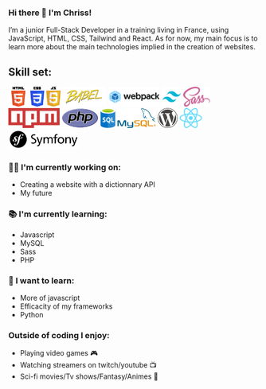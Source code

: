 ### Hi there 👋 I'm Chriss!

I’m a junior Full-Stack Developer in a training living in France, using JavaScript, HTML, CSS, Tailwind and React. As for now, my main focus is to learn more about the main technologies implied in the creation of websites.

## Skill set:

<p align="left">
<img src="https://raw.githubusercontent.com/ChrissDir/ChrissDir/master/assets/HTML5_logo.svg" height="40" width="auto">
<img src="https://raw.githubusercontent.com/ChrissDir/ChrissDir/master/assets/CSS3_logo.svg" height="40" width="auto">
<img src="https://raw.githubusercontent.com/ChrissDir/ChrissDir/master/assets/Javascript_logo.svg" height="40" width="auto">
<img src="https://raw.githubusercontent.com/ChrissDir/ChrissDir/master/assets/Babel_logo.svg" height="40" width="auto">
<img src="https://raw.githubusercontent.com/ChrissDir/ChrissDir/master/assets/Webpack_logo.svg" height="40" width="auto">
<img src="https://raw.githubusercontent.com/ChrissDir/ChrissDir/master/assets/Tailwind_logo.svg" height="40" width="auto">
<img src="https://raw.githubusercontent.com/ChrissDir/ChrissDir/master/assets/Sass_logo.svg" height="40" width="auto">
<img src="https://raw.githubusercontent.com/ChrissDir/ChrissDir/master/assets/Npm_logo.svg" height="40" width="auto">
<img src="https://raw.githubusercontent.com/ChrissDir/ChrissDir/master/assets/PHP_logo.svg" height="40" width="auto">
<img src="https://raw.githubusercontent.com/ChrissDir/ChrissDir/master/assets/Sql_logo.svg" height="40" width="auto">
<img src="https://raw.githubusercontent.com/ChrissDir/ChrissDir/master/assets/MySQL_logo.svg" height="40" width="auto">
<img src="https://raw.githubusercontent.com/ChrissDir/ChrissDir/master/assets/Wordpress_logo.svg" height="40" width="auto">
<img src="https://raw.githubusercontent.com/ChrissDir/ChrissDir/master/assets/React_logo.svg" height="40" width="auto">
<img src="https://raw.githubusercontent.com/ChrissDir/ChrissDir/master/assets/Symfony_logo.svg" height="40" width="auto">  
</p>

### :technologist: I'm currently working on:

- Creating a website with a dictionnary API 
- My future

### :books: I'm currently learning:

- Javascript
- MySQL
- Sass
- PHP

### :thinking: I want to learn:

- More of javascript
- Efficacity of my frameworks
- Python

### Outside of coding I enjoy:

- Playing video games :video_game:
- Watching streamers on twitch/youtube :tv:
- Sci-fi movies/Tv shows/Fantasy/Animes :vulcan_salute:
